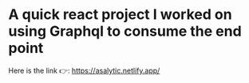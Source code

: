 #  A quick react project I worked on using Graphql to consume the end point
Here is the link 👉: https://asalytic.netlify.app/
